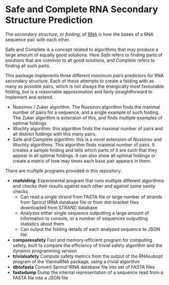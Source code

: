 # Safe and Complete RNA Secondary Structure Prediction

The *secondary structure*, or *folding*, of
[RNA](https://en.wikipedia.org/wiki/RNA) is how the bases of a RNA
sequence pair with each other.

Safe and Complete is a concept related to algorithms that may produce a
large amount of equally good solutions. Here *Safe* refers to
finding parts of solutions that are common to all good solutions,
and *Complete* refers to finding all such parts.

This package implements three different *maximum pairs* predictors for
RNA secondary structure. Each of these attempts to create a folding
with as many as possible pairs, which is not always the energically
most favourable folding, but is a reasonable approximation and fairly
straightforward to implement and extend.

* Nussinov / Zuker algorithm. The Nussinov algorithm finds the maximal
  number of pairs for a sequence, and a single example of such
  folding. The Zuker algorithm is extension of this, and finds multiple
  examples of optimal foldings.
* Wuchty algorithm: this algorithm finds the maximal number of pairs
  and all distinct foldings with this many pairs.
* Safe and Complete algorithm: this is a novel extension of Nussinov
  and Wuchty algorithms. This algorithm finds maximal number of
  pairs. It creates a sample folding and tells which parts of it
  are such that they appear in all optimal foldings. It can also show
  all optimal foldings or create a matrix of how may times each base
  pair appears in them.

There are multiple programs provided in this repository:

* **rnafolding**: Experimental program that runs multiple different
  algorithms and checks their results against each other and against
  some sanity checks
  * Can read a single strand from FASTA file or large number of
    strands from Sprinzl tRNA database file or from
    dot-bracket files downloaded from STRAND database
  * Analyzes either single sequence outputting a large amount of
    information to console, or a number of sequences outputting
    statistics about them
  * Can output the folding details of each analyzed sequence to
    JSON file
* **comparesafety** Fast and memory-efficient program for computing
  safety, built to compare the efficiency of trivial safety algorithm
  and the dynamic programming version
* **trivialsafety** Compute safety metrics from the output of the
  RNAsubopt program of the ViennaRNA package, using a trivial
  algorithm
* **dbtofasta** Convert Sprinzl tRNA database file into set of FASTA
  files
* **fastadump** Dump the internal representation of a sequence read
  from a FASTA file into a JSON file
